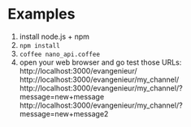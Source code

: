 # Examples

1. install node.js + npm
2. `npm install`
3. `coffee nano_api.coffee`
4. open your web browser and go test those URLs:
  http://localhost:3000/evangenieur/
  http://localhost:3000/evangenieur/my_channel/
  http://localhost:3000/evangenieur/my_channel/?message=new+message
  http://localhost:3000/evangenieur/my_channel/?message=new+message2
  
